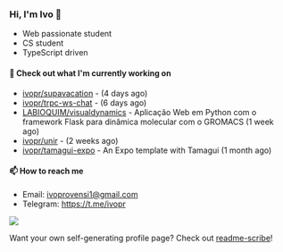 ### Hi, I'm Ivo 👋

* Web passionate student
* CS student
* TypeScript driven

#### 👷 Check out what I'm currently working on

- [ivopr/supavacation](https://github.com/ivopr/supavacation) -  (4 days ago)
- [ivopr/trpc-ws-chat](https://github.com/ivopr/trpc-ws-chat) -  (6 days ago)
- [LABIOQUIM/visualdynamics](https://github.com/LABIOQUIM/visualdynamics) - Aplicação Web em Python com o framework Flask para dinâmica molecular com o GROMACS (1 week ago)
- [ivopr/unir](https://github.com/ivopr/unir) -  (2 weeks ago)
- [ivopr/tamagui-expo](https://github.com/ivopr/tamagui-expo) - An Expo template with Tamagui (1 month ago)

#### 📫 How to reach me

- Email: [ivoprovensi1@gmail.com](mailto://ivoprovensi1@gmail.com)
- Telegram: https://t.me/ivopr

![](https://github-readme-stats.vercel.app/api/top-langs/?username=ivopr&langs_count=10&layout=compact&theme=react&hide_border=true&bg_color=0D1117&title_color=5ce1e6&icon_color=5ce1e6)

Want your own self-generating profile page? Check out [readme-scribe](https://github.com/muesli/readme-scribe)!
